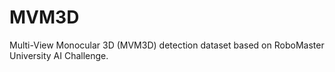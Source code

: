 # MVM3D
Multi-View Monocular 3D (MVM3D) detection dataset based on RoboMaster University AI Challenge.

